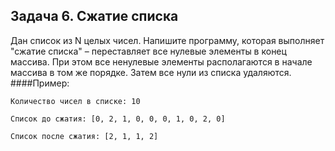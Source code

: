 ## Задача 6. Сжатие списка
Дан список из N целых чисел. Напишите программу, которая выполняет "сжатие списка" – переставляет все нулевые элементы в конец массива. При этом все ненулевые элементы располагаются в начале массива в том же порядке. Затем все нули из списка удаляются.
####Пример:
```
Количество чисел в списке: 10

Список до сжатия: [0, 2, 1, 0, 0, 0, 1, 0, 2, 0]

Список после сжатия: [2, 1, 1, 2]
```
